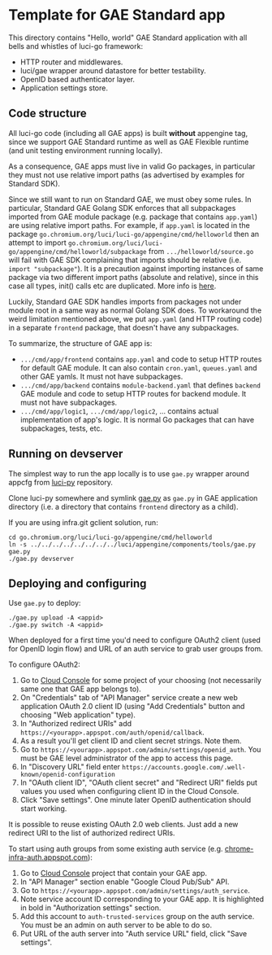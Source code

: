 # Template for GAE Standard app

This directory contains "Hello, world" GAE Standard application
with all bells and whistles of luci-go framework:

*   HTTP router and middlewares.
*   luci/gae wrapper around datastore for better testability.
*   OpenID based authenticator layer.
*   Application settings store.


## Code structure

All luci-go code (including all GAE apps) is built **without** appengine tag,
since we support GAE Standard runtime as well as GAE Flexible runtime (and unit
testing environment running locally).

As a consequence, GAE apps must live in valid Go packages, in particular they
must not use relative import paths (as advertised by examples for Standard SDK).

Since we still want to run on Standard GAE, we must obey some rules.
In particular, Standard GAE Golang SDK enforces that all subpackages imported
from GAE module package (e.g. package that contains `app.yaml`) are using
relative import paths. For example, if `app.yaml` is located in the package
`go.chromium.org/luci/luci-go/appengine/cmd/helloworld` then an attempt to
import `go.chromium.org/luci/luci-go/appengine/cmd/helloworld/subpackage`
from `.../helloworld/source.go` will fail with GAE SDK complaining that imports
should be relative (i.e. `import "subpackage"`). It is a precaution against
importing instances of same package via two different import paths (absolute and
relative), since in this case all types, init() calls etc are duplicated. More
info is [here](https://groups.google.com/forum/#!topic/google-appengine-go/dNhqV6PBqVc).

Luckily, Standard GAE SDK handles imports from packages not under module root
in a same way as normal Golang SDK does. To workaround the weird limitation
mentioned above, we put `app.yaml` (and HTTP routing code) in a separate
`frontend` package, that doesn't have any subpackages.

To summarize, the structure of GAE app is:

*   `.../cmd/app/frontend` contains `app.yaml` and code to setup HTTP routes for
    default GAE module. It can also contain `cron.yaml`, `queues.yaml` and other
    GAE yamls. It must not have subpackages.
*   `.../cmd/app/backend` contains `module-backend.yaml` that defines `backend`
    GAE module and code to setup HTTP routes for backend module. It must not
    have subpackages.
*   `.../cmd/app/logic1`, `.../cmd/app/logic2`, ... contains actual
    implementation of app's logic. It is normal Go packages that can have
    subpackages, tests, etc.


## Running on devserver

The simplest way to run the app locally is to use `gae.py` wrapper around
appcfg from [luci-py](https://github.com/luci/luci-py) repository.

Clone luci-py somewhere and symlink
[gae.py](https://github.com/luci/luci-py/blob/master/appengine/components/tools/gae.py)
as `gae.py` in GAE application directory (i.e. a directory that contains
`frontend` directory as a child).

If you are using infra.git gclient solution, run:

```shell
cd go.chromium.org/luci/luci-go/appengine/cmd/helloworld
ln -s ../../../../../../../../luci/appengine/components/tools/gae.py gae.py
./gae.py devserver
```

## Deploying and configuring

Use `gae.py` to deploy:

```shell
./gae.py upload -A <appid>
./gae.py switch -A <appid>
```

When deployed for a first time you'd need to configure OAuth2 client (used for
OpenID login flow) and URL of an auth service to grab user groups from.

To configure OAuth2:

1.  Go to [Cloud Console](https://console.developers.google.com) for some
    project of your choosing (not necessarily same one that GAE app belongs to).
1.  On "Credentials" tab of "API Manager" service create a new web application
    OAuth 2.0 client ID (using "Add Credentials" button and choosing "Web
    application" type).
1.  In "Authorized redirect URIs" add
    `https://<yourapp>.appspot.com/auth/openid/callback`.
1.  As a result you'll get client ID and client secret strings. Note them.
1.  Go to `https://<yourapp>.appspot.com/admin/settings/openid_auth`. You must
    be GAE level administrator of the app to access this page.
1.  In "Discovery URL" field enter `https://accounts.google.com/.well-known/openid-configuration`
1.  In "OAuth client ID", "OAuth client secret" and "Redirect URI" fields put
    values you used when configuring client ID in the Cloud Console.
1.  Click "Save settings". One minute later OpenID authentication should start
    working.

It is possible to reuse existing OAuth 2.0 web clients. Just add a new redirect
URI to the list of authorized redirect URIs.

To start using auth groups from some existing auth service
(e.g. [chrome-infra-auth.appspot.com](https://chrome-infra-auth.appspot.com)):

1.  Go to [Cloud Console](https://console.developers.google.com) project that
    contain your GAE app.
1.  In "API Manager" section enable "Google Cloud Pub/Sub" API.
1.  Go to `https://<yourapp>.appspot.com/admin/settings/auth_service`.
1.  Note service account ID corresponding to your GAE app. It is highlighted in
    bold in "Authorization settings" section.
1.  Add this account to `auth-trusted-services` group on the auth service. You
    must be an admin on auth server to be able to do so.
1.  Put URL of the auth server into "Auth service URL" field, click
    "Save settings".
